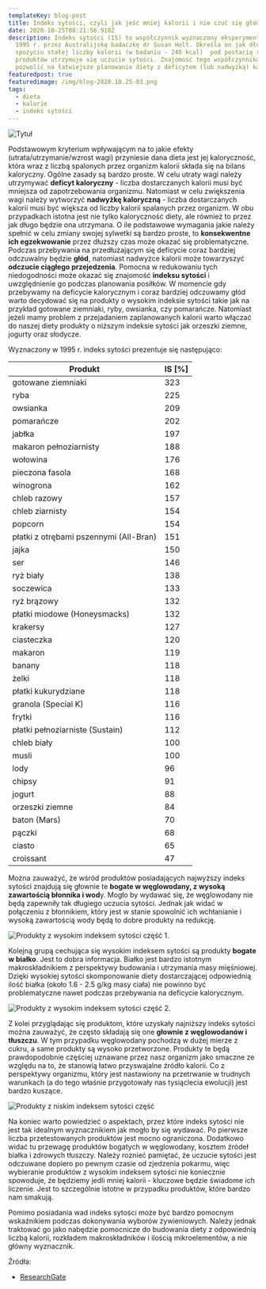 ```yaml
---
templateKey: blog-post
title: Indeks sytości, czyli jak jeść mniej kalorii i nie czuć się głodnym?
date: 2020-10-25T08:21:56.918Z
description: Indeks sytości (IS) to współczynnik wyznaczony eksperymentalnie  w
  1995 r. przez Australijską badaczkę dr Susan Holt. Określa on jak długo po
  spożyciu stałej liczby kalorii (w badaniu - 240 kcal)  pod postacią różnych
  produktów utrzymuje się uczucie sytości. Znajomość tego współczynnika może
  pozwolić na łatwiejsze planowanie diety z deficytem (lub nadwyżką) kalorii.
featuredpost: true
featuredimage: /img/blog-2020.10.25-03.png
tags:
  - dieta
  - kalorie
  - indeks sytości
---
```

![Tytuł](/img/blog-2020.10.25-00.png "Tytuł")

Podstawowym kryterium wpływającym na to jakie efekty (utrata/utrzymanie/wzrost wagi) przyniesie dana dieta jest jej kaloryczność, która wraz z liczbą spalonych przez organizm kalorii składa się na bilans kaloryczny. Ogólne zasady są bardzo proste. W celu utraty wagi należy utrzymywać **deficyt kaloryczny** - liczba dostarczanych kalorii musi być mniejsza od zapotrzebowania organizmu. Natomiast w celu zwiększenia wagi należy wytworzyć **nadwyżkę kaloryczną** - liczba dostarczanych kalorii musi być większa od liczby kalorii spalanych przez organizm. W obu przypadkach istotna jest nie tylko kaloryczność diety, ale również to przez jak długo będzie ona utrzymana. O ile podstawowe wymagania jakie należy spełnić w celu zmiany swojej sylwetki są bardzo proste, to **konsekwentne ich egzekwowanie** przez dłuższy czas może okazać się problematyczne. Podczas przebywania na przedłużającym się deficycie coraz bardziej odczuwalny będzie **głód**, natomiast nadwyżce kalorii może towarzyszyć **odczucie ciągłego przejedzenia**. Pomocna w redukowaniu tych niedogodności może okazać się znajomość **indeksu sytości** i uwzględnienie go podczas planowania posiłków. W momencie gdy przebywamy na deficycie kalorycznym i coraz bardziej odczuwamy głód warto decydować się na produkty o wysokim indeksie sytości takie jak na przykład gotowane ziemniaki, ryby, owsianka, czy pomarańcze. Natomiast jeżeli mamy problem z przejadaniem zaplanowanych kalorii warto włączać do naszej diety produkty o niższym indeksie sytości jak orzeszki ziemne, jogurty oraz słodycze.

Wyznaczony w 1995 r. indeks sytości prezentuje się następująco:

| Produkt                                | IS \[%] |
| -------------------------------------- | ------- |
| gotowane ziemniaki                     | 323     |
| ryba                                   | 225     |
| owsianka                               | 209     |
| pomarańcze                             | 202     |
| jabłka                                 | 197     |
| makaron pełnoziarnisty                 | 188     |
| wołowina                               | 176     |
| pieczona fasola                        | 168     |
| winogrona                              | 162     |
| chleb razowy                           | 157     |
| chleb ziarnisty                        | 154     |
| popcorn                                | 154     |
| płatki z otrębami pszennymi (All-Bran) | 151     |
| jajka                                  | 150     |
| ser                                    | 146     |
| ryż biały                              | 138     |
| soczewica                              | 133     |
| ryż brązowy                            | 132     |
| płatki miodowe (Honeysmacks)           | 132     |
| krakersy                               | 127     |
| ciasteczka                             | 120     |
| makaron                                | 119     |
| banany                                 | 118     |
| żelki                                  | 118     |
| płatki kukurydziane                    | 118     |
| granola (Special K)                    | 116     |
| frytki                                 | 116     |
| płatki pełnoziarniste (Sustain)        | 112     |
| chleb biały                            | 100     |
| musli                                  | 100     |
| lody                                   | 96      |
| chipsy                                 | 91      |
| jogurt                                 | 88      |
| orzeszki ziemne                        | 84      |
| baton (Mars)                           | 70      |
| pączki                                 | 68      |
| ciasto                                 | 65      |
| croissant                              | 47      |

Można zauważyć, że wśród produktów posiadających najwyższy indeks sytości znajdują się głownie te **bogate w węglowodany, z wysoką zawartością błonnika i wod**y. Mogło by wydawać się, że węglowodany nie będą zapewniły tak długiego uczucia sytości. Jednak jak widać w połączeniu z błonnikiem, który jest w stanie spowolnić ich wchłanianie i wysoką zawartością wody będą to dobre produkty na redukcję.

![Produkty z wysokim indeksem sytości część 1.](/img/blog-2020.10.25-01.png "Produkty z wysokim indeksem sytości część 1.")

Kolejną grupą cechująca się wysokim indeksem sytości są produkty **bogate w białko**. Jest to dobra informacja. Białko jest bardzo istotnym makroskładnikiem z perspektywy budowania i utrzymania masy mięśniowej. Dzięki wysokiej sytości skomponowanie diety dostarczającej odpowiednią ilość białka (około 1.6 - 2.5 g/kg masy ciała) nie powinno być problematyczne nawet podczas przebywania na deficycie kalorycznym.

![Produkty z wysokim indeksem sytości część 2.](/img/blog-2020.10.25-02.png "Produkty z wysokim indeksem sytości część 2.")

Z kolei przyglądając się produktom, które uzyskały najniższy indeks sytości można zauważyć, że często składają się one **głownie z węglowodanów i tłuszczu**. W tym przypadku węglowodany pochodzą w dużej mierze z cukru, a same produkty są wysoko przetworzone. Produkty te będą prawdopodobnie częściej uznawane przez nasz organizm jako smaczne ze względu na to, że stanowią łatwo przyswajalne źródło kalorii. Co z perspektywy organizmu, który jest nastawiony na przetrwanie w trudnych warunkach (a do tego właśnie przygotowały nas tysiąclecia ewolucji) jest bardzo kuszące.

![Produkty z niskim indeksem sytości część](/img/blog-2020.10.25-03.png "Produkty z niskim indeksem sytości")

Na koniec warto powiedzieć o aspektach, przez które indeks sytości nie jest tak idealnym wyznacznikiem jak mogło by się wydawać. Po pierwsze liczba przetestowanych produktów jest mocno ograniczona. Dodatkowo widać tu przewagę produktów bogatych w węglowodany, kosztem źródeł białka i zdrowych tłuszczy. Należy roznieć pamiętać, że uczucie sytości jest odczuwane dopiero po pewnym czasie od zjedzenia pokarmu, więc wybieranie produktów z wysokim indeksem sytości nie koniecznie spowoduje, że będziemy jedli mniej kalorii - kluczowe będzie świadome ich liczenie. Jest to szczególnie istotne w przypadku produktów, które bardzo nam smakują.

Pomimo posiadania wad indeks sytości może być bardzo pomocnym wskaźnikiem podczas dokonywania wyborów żywieniowych. Należy jednak traktować go jako nabędzie pomocnicze do budowania diety z odpowiednią liczbą kalorii, rozkładem makroskładników i ilością mikroelementów, a nie główny wyznacznik.

Źródła:

* [ResearchGate](https://www.researchgate.net/publication/15701207_A_Satiety_Index_of_common_foods)